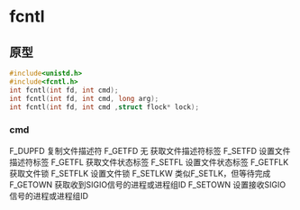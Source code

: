 # fcntl

## 原型
```c
#include<unistd.h>
#include<fcntl.h>
int fcntl(int fd, int cmd);
int fcntl(int fd, int cmd, long arg);
int fcntl(int fd, int cmd ,struct flock* lock);
```

### cmd
F_DUPFD		复制文件描述符
F_GETFD	无	获取文件描述符标签
F_SETFD		设置文件描述符标签
F_GETFL		获取文件状态标签
F_SETFL		设置文件状态标签
F_GETFLK		获取文件锁
F_SETFLK		设置文件锁
F_SETLKW		类似F_SETLK，但等待完成
F_GETOWN		获取收到SIGIO信号的进程或进程组ID
F_SETOWN		设置接收SIGIO信号的进程或进程组ID

